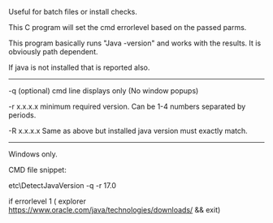 Useful for batch files or install checks.

This C program will set the cmd errorlevel based on the passed parms.

This program basically runs "Java -version" and works with the results. It is obviously path dependent.

If java is not installed that is reported also.

********************************************************************************

-q (optional) cmd line displays only (No window popups)

-r x.x.x.x minimum required version. Can be 1-4 numbers separated by periods.

-R x.x.x.x Same as above but installed java version must exactly match.

********************************************************************************
Windows only.

CMD file snippet:

 etc\DetectJavaVersion -q -r 17.0
 
 if errorlevel 1 ( explorer https://www.oracle.com/java/technologies/downloads/ && exit)

